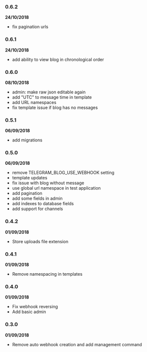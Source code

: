### 0.6.2

**24/10/2018**

- fix pagination urls

### 0.6.1

**24/10/2018**

- add ability to view blog in chronological order

### 0.6.0

**08/10/2018**

- admin: make raw json editable again
- add "UTC" to message time in template
- add URL namespaces
- fix template issue if blog has no messages

### 0.5.1

**06/09/2018**

- add migrations

### 0.5.0

**06/09/2018**

- remove TELEGRAM_BLOG_USE_WEBHOOK setting
- template updates
- fix issue with blog without message
- use global url namespace in test application
- add pagination
- add some fields in admin 
- add indexes to database fields
- add support for channels

### 0.4.2

**01/09/2018**

- Store uploads file extension

### 0.4.1

**01/09/2018**

- Remove namespacing in templates

### 0.4.0

**01/09/2018**

- Fix webhook reversing
- Add basic admin

### 0.3.0 

**01/09/2018**

- Remove auto webhook creation and add management command
